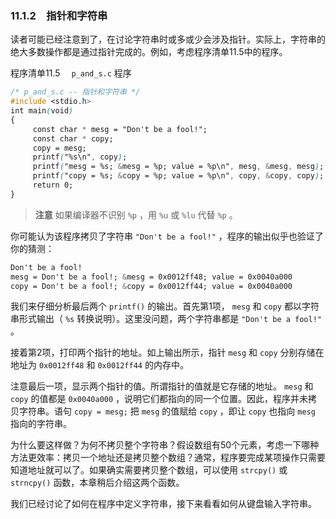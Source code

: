 ### 11.1.2　指针和字符串

读者可能已经注意到了，在讨论字符串时或多或少会涉及指针。实际上，字符串的绝大多数操作都是通过指针完成的。例如，考虑程序清单11.5中的程序。

程序清单11.5　 `p_and_s.c` 程序

```css
/* p_and_s.c -- 指针和字符串 */
#include <stdio.h>
int main(void)
{
     const char * mesg = "Don't be a fool!";
     const char * copy;
     copy = mesg;
     printf("%s\n", copy);
     printf("mesg = %s; &mesg = %p; value = %p\n", mesg, &mesg, mesg);
     printf("copy = %s; &copy = %p; value = %p\n", copy, &copy, copy);
     return 0;
}
```

> **注意**
> 如果编译器不识别 `%p` ，用 `%u` 或 `%lu` 代替 `%p` 。

你可能认为该程序拷贝了字符串 `"Don't be a fool!"` ，程序的输出似乎也验证了你的猜测：

```css
Don't be a fool!
mesg = Don't be a fool!; &mesg = 0x0012ff48; value = 0x0040a000
copy = Don't be a fool!; &copy = 0x0012ff44; value = 0x0040a000
```

我们来仔细分析最后两个 `printf()` 的输出。首先第1项， `mesg` 和 `copy` 都以字符串形式输出（ `%s` 转换说明）。这里没问题，两个字符串都是 `"Don't be a fool!"` 。

接着第2项，打印两个指针的地址。如上输出所示，指针 `mesg` 和 `copy` 分别存储在地址为 `0x0012ff48` 和 `0x0012ff44` 的内存中。

注意最后一项，显示两个指针的值。所谓指针的值就是它存储的地址。 `mesg` 和 `copy` 的值都是 `0x0040a000` ，说明它们都指向的同一个位置。因此，程序并未拷贝字符串。语句 `copy = mesg;` 把 `mesg` 的值赋给 `copy` ，即让 `copy` 也指向 `mesg` 指向的字符串。

为什么要这样做？为何不拷贝整个字符串？假设数组有50个元素，考虑一下哪种方法更效率：拷贝一个地址还是拷贝整个数组？通常，程序要完成某项操作只需要知道地址就可以了。如果确实需要拷贝整个数组，可以使用 `strcpy()` 或 `strncpy()` 函数，本章稍后介绍这两个函数。

我们已经讨论了如何在程序中定义字符串，接下来看看如何从键盘输入字符串。

